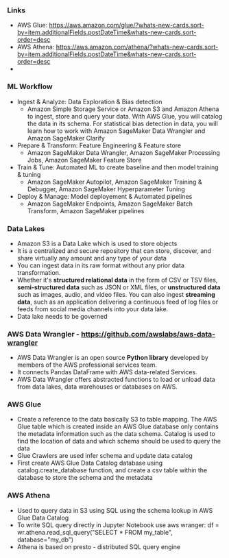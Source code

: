 ### Links
* AWS Glue: https://aws.amazon.com/glue/?whats-new-cards.sort-by=item.additionalFields.postDateTime&whats-new-cards.sort-order=desc
* AWS Athena: https://aws.amazon.com/athena/?whats-new-cards.sort-by=item.additionalFields.postDateTime&whats-new-cards.sort-order=desc
* 

### ML Workflow
* Ingest & Analyze: Data Exploration & Bias detection
  * Amazon Simple Storage Service or Amazon S3 and Amazon Athena to ingest, store and query your data. With AWS Glue, you will catalog the data in its schema. For statistical bias detection in data, you will learn how to work with Amazon SageMaker Data Wrangler and Amazon SageMaker Clarify
* Prepare & Transform: Feature Engineering & Feature store
  * Amazon SageMaker Data Wrangler, Amazon SageMaker Processing Jobs, Amazon SageMaker Feature Store
* Train & Tune: Automated ML to create baseline and then model training & tuning
  * Amazon SageMaker Autopilot, Amazon SageMaker Training & Debugger, Amazon SageMaker Hyperparameter Tuning  
* Deploy & Manage: Model deployement & Automated pipelines
  * Amazon SageMaker Endpoints, Amazon SageMaker Batch Transform, Amazon SageMaker pipelines

### Data Lakes
* Amazon S3 is a Data Lake which is used to store objects
* It is a centralized and secure repository that can store, discover, and share virtually any amount and any type of your data
* You can ingest data in its raw format without any prior data transformation.
* Whether it's **structured relational data** in the form of CSV or TSV files, **semi-structured data** such as JSON or XML files, or **unstructured data** such as images, audio, and video files. You can also ingest **streaming data**, such as an application delivering a continuous feed of log files or feeds from social media channels into your data lake.
* Data lake needs to be governed

### AWS Data Wrangler - https://github.com/awslabs/aws-data-wrangler
* AWS Data Wrangler is an open source **Python library** developed by members of the AWS professional services team. 
* It connects Pandas DataFrame with AWS data-related Services. 
* AWS Data Wrangler offers abstracted functions to load or unload data from data lakes, data warehouses or databases on AWS. 

### AWS Glue
* Create a reference to the data basically S3 to table mapping. The AWS Glue table which is created inside an AWS Glue database only contains the metadata information such as the data schema. Catalog is used to find the location of data and which schema should be used to query the data
* Glue Crawlers are used infer schema and update data catalog
* First create AWS Glue Data Catalog database using catalog.create_database function, and create a csv table within the database to store the schema and the metadata

### AWS Athena
* Used to query data in S3 using SQL using the schema lookup in AWS Glue Data Catalog
* To write SQL query directly in Jupyter Notebook use aws wranger: df = wr.athena.read_sql_query("SELECT * FROM my_table", database="my_db")
* Athena is based on presto - distributed SQL query engine









